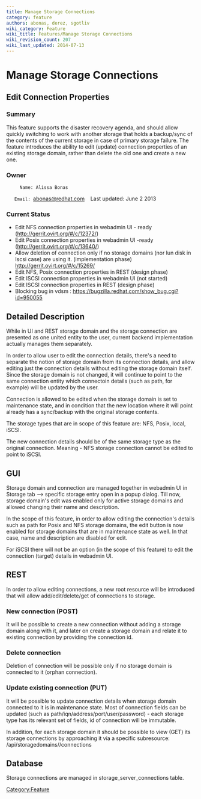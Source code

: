 ```yaml
---
title: Manage Storage Connections
category: feature
authors: abonas, derez, sgotliv
wiki_category: Feature
wiki_title: Features/Manage Storage Connections
wiki_revision_count: 207
wiki_last_updated: 2014-07-13
---
```


# Manage Storage Connections

## Edit Connection Properties

### Summary

This feature supports the disaster recovery agenda, and should allow quickly switching to work with another storage that holds a backup/sync of the contents of the current storage in case of primary storage failure. The feature introduces the ability to edit (update) connection properties of an existing storage domain, rather than delete the old one and create a new one.

### Owner

         Name: Alissa Bonas
`   Email: `<abonas@redhat.com>
         Last updated: June 2 2013

### Current Status

*   Edit NFS connection properties in webadmin UI - ready (http://gerrit.ovirt.org/#/c/12372/)
*   Edit Posix connection properties in webadmin UI -ready (http://gerrit.ovirt.org/#/c/13640/)
*   Allow deletion of connection only if no storage domains (nor lun disk in Iscsi case) are using it. (implementation phase) <http://gerrit.ovirt.org/#/c/15269/>
*   Edit NFS, Posix connection properties in REST (design phase)
*   Edit ISCSI connection properties in webadmin UI (not started)
*   Edit ISCSI connection properties in REST (design phase)
*   Blocking bug in vdsm : <https://bugzilla.redhat.com/show_bug.cgi?id=950055>

## Detailed Description

While in UI and REST storage domain and the storage connection are presented as one united entity to the user, current backend implementation actually manages them separately.

In order to allow user to edit the connection details, there's a need to separate the notion of storage domain from its connection details, and allow editing just the connection details without editing the storage domain itself. Since the storage domain is not changed, it will continue to point to the same connection entity which connectoin details (such as path, for example) will be updated by the user.

Connection is allowed to be edited when the storage domain is set to maintenance state, and in condition that the new location where it will point already has a sync/backup with the original storage contents.

The storage types that are in scope of this feature are: NFS, Posix, local, iSCSI.

The new connection details should be of the same storage type as the original connection. Meaning - NFS storage connection cannot be edited to point to iSCSI.

## GUI

Storage domain and connection are managed together in webadmin UI in Storage tab --> specific storage entry open in a popup dialog. Till now, storage domain's edit was enabled only for active storage domains and allowed changing their name and description.

In the scope of this feature, in order to allow editing the connection's details such as path for Posix and NFS storage domains, the edit button is now enabled for storage domains that are in maintenance state as well. In that case, name and description are disabled for edit.

For iSCSI there will not be an option (in the scope of this feature) to edit the connection (target) details in webadmin UI.

## REST

In order to allow editing connections, a new root resource will be introduced that will allow add/edit/delete/get of connections to storage.

### New connection (POST)

It will be possible to create a new connection without adding a storage domain along with it, and later on create a storage domain and relate it to existing connection by providing the connection id.

### Delete connection

Deletion of connection will be possible only if no storage domain is connected to it (orphan connection).

### Update existing connection (PUT)

It will be possible to update connection details when storage domain connected to it is in maintenance state. Most of connection fields can be updated (such as path/iqn/address/port/user/password) - each storage type has its relevant set of fields, id of connection will be immutable.

In addition, for each storage domain it should be possible to view (GET) its storage connections by approaching it via a specific subresource: /api/storagedomains/<storageDomainId>/connections

## Database

Storage connections are managed in storage_server_connections table.

<Category:Feature>
